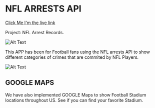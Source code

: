 # NFL ARRESTS API

[Click Me I'm the live link](https://hamayonhussain.github.io/NACD/)


Project: NFL Arrest Records.

![Alt Text](https://media.giphy.com/media/ofM4yiAivjgUo/giphy.gif)

This APP has been for Football fans using the NFL arrests API to show different categories of crimes that are commited by NFL Players.

![Alt Text](https://media.giphy.com/media/l0Exl9psRODcQgaIM/giphy.gif)

## GOOGLE MAPS

We have also implemented GOOGLE Maps to show Football Stadium locations throughout US. See if you can find your favorite Stadium.

